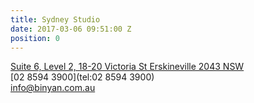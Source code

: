 ```yaml
---
title: Sydney Studio
date: 2017-03-06 09:51:00 Z
position: 0
---
```


[Suite 6, Level 2, 18-20 Victoria St 
Erskineville 2043 NSW](https://www.google.com.au/maps/place/2%2F18-20+Victoria+St,+Erskineville+NSW+2043/@-33.902015,151.183318,18z/data=!3m1!4b1!4m2!3m1!1s0x6b12b03599d0a085:0xb08884fd3ce25f86)  
[02 8594 3900](tel:02 8594 3900)  
[info@binyan.com.au](mailto:info@binyan.com.au)